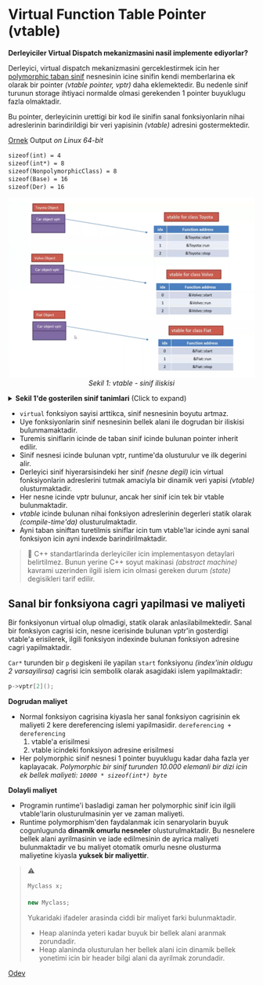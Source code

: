 # Virtual Function Table Pointer (vtable)

**Derleyiciler Virtual Dispatch mekanizmasini nasil implemente ediyorlar?**

Derleyici, virtual dispatch mekanizmasini gerceklestirmek icin her [polymorphic taban sinif](290_runtime_polymorphism.md#polymorphic-class) nesnesinin icine sinifin kendi memberlarina ek olarak bir pointer *(vtable pointer, vptr)* daha eklemektedir. Bu nedenle sinif turunun storage ihtiyaci normalde olmasi gerekenden 1 pointer buyuklugu fazla olmaktadir. 

Bu pointer, derleyicinin urettigi bir kod ile sinifin sanal fonksiyonlarin nihai adreslerinin barindirildigi bir veri yapisinin *(vtable)* adresini gostermektedir. 

[Ornek](res/src/vtable01.cpp) Output *on Linux 64-bit*
```
sizeof(int) = 4
sizeof(int*) = 8
sizeof(NonpolymorphicClass) = 8
sizeof(Base) = 16
sizeof(Der) = 16
```

<p align="center">
<img src="res/img/23_vtable.png" width="640px"/><br/>
<i>Sekil 1: vtable - sinif iliskisi</i>
</p>


<details>
<summary><b>Sekil 1'de gosterilen sinif tanimlari</b> (Click to expand)</summary>

```C++
class Car {
public:
    virtual void start() = 0;
    virtual void run() = 0;
    virtual void stop() = 0;
};

class Toyota : public Car{
public:
    void start() override;
    void run() override;
    void stop() override;
};

class Volvo : public Car{
public:
    void start() override;
    void run() override;
    void stop() override;
};

class Fiat : public Car{
public:
    void start() override;
    void run() override;
    void stop() override;
};
```
</details>
<!--  -->

* `virtual` fonksiyon sayisi arttikca, sinif nesnesinin boyutu artmaz.
* Uye fonksiyonlarin sinif nesnesinin bellek alani ile dogrudan bir iliskisi bulunmamaktadir.
* Turemis siniflarin icinde de taban sinif icinde bulunan pointer inherit edilir.
* Sinif nesnesi icinde bulunan vptr, runtime'da olusturulur ve ilk degerini alir.
* Derleyici sinif hiyerarsisindeki her sinif *(nesne degil)* icin virtual fonksiyonlarin adreslerini tutmak amaciyla bir dinamik veri yapisi *(vtable)* olusturmaktadir.
* Her nesne icinde vptr bulunur, ancak her sinif icin tek bir vtable bulunmaktadir.
* *vtable* icinde bulunan nihai fonksiyon adreslerinin degerleri statik olarak *(compile-time'da)* olusturulmaktadir.
* Ayni taban siniftan turetilmis siniflar icin tum vtable'lar icinde ayni sanal fonksiyon icin ayni indexde barindirilmaktadir.

> :triangular_flag_on_post: 
> C++ standartlarinda derleyiciler icin implementasyon detaylari belirtilmez. Bunun yerine C++ soyut makinasi *(abstract machine)* kavrami uzerinden ilgili islem icin olmasi gereken durum *(state)* degisikleri tarif edilir.


## Sanal bir fonksiyona cagri yapilmasi ve maliyeti

Bir fonksiyonun virtual olup olmadigi, statik olarak anlasilabilmektedir. Sanal bir fonksiyon cagrisi icin, nesne icerisinde bulunan vptr'in gosterdigi vtable'a erisilerek, ilgili fonksiyon indexinde bulunan fonksiyon adresine cagri yapilmaktadir.

`Car*` turunden bir `p` degiskeni ile yapilan `start` fonksiyonu *(index'inin oldugu 2 varsayilirsa)* cagrisi icin sembolik olarak asagidaki islem yapilmaktadir:
```C++
p->vptr[2]();
```

**Dogrudan maliyet**
  * Normal fonksiyon cagrisina kiyasla her sanal fonksiyon cagrisinin ek maliyeti 2 kere dereferencing islemi yapilmasidir.
    `dereferencing + dereferencing`
    1. vtable'a erisilmesi
    2. vtable icindeki fonksiyon adresine erisilmesi 
  * Her polymorphic sinif nesnesi 1 pointer buyuklugu kadar daha fazla yer kaplayacak.
    *Polymorphic bir sinif turunden 10.000 elemanli bir dizi icin ek bellek maliyeti: `10000 * sizeof(int*) byte`*

**Dolayli maliyet**
  * Programin runtime'i basladigi zaman her polymorphic sinif icin ilgili vtable'larin olusturulmasinin yer ve zaman maliyeti.
  * Runtime polymorphism'den faydalanmak icin senaryolarin buyuk cogunlugunda **dinamik omurlu nesneler** olusturulmaktadir. Bu nesnelere bellek alani ayrilmasinin ve iade edilmesinin de ayrica maliyeti bulunmaktadir ve bu maliyet otomatik omurlu nesne olusturma maliyetine kiyasla **yuksek bir maliyettir**.

> :warning:   
> ```C++
> Myclass x; 
> 
> new Myclass;
> ```
> Yukaridaki ifadeler arasinda ciddi bir maliyet farki bulunmaktadir.  
> * Heap alaninda yeteri kadar buyuk bir bellek alani aranmak zorundadir.
> * Heap alaninda olusturulan her bellek alani icin dinamik bellek yonetimi icin bir header bilgi alani da ayrilmak zorundadir. 

[Odev](hw/shape_impl/)
